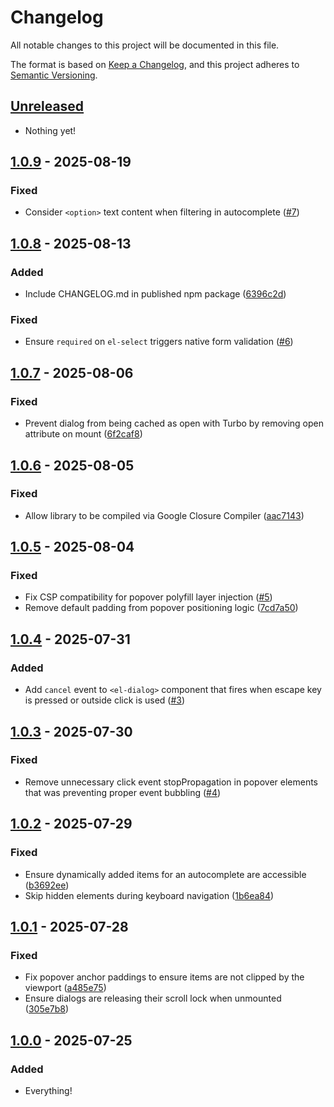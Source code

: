 # Changelog

All notable changes to this project will be documented in this file.

The format is based on [Keep a Changelog](https://keepachangelog.com/en/1.0.0/),
and this project adheres to [Semantic Versioning](https://semver.org/spec/v2.0.0.html).

## [Unreleased]

- Nothing yet!

## [1.0.9] - 2025-08-19

### Fixed

- Consider `<option>` text content when filtering in autocomplete ([#7](https://github.com/tailwindlabs/elements/pull/7))

## [1.0.8] - 2025-08-13

### Added

- Include CHANGELOG.md in published npm package ([6396c2d](https://github.com/tailwindlabs/elements/commit/6396c2d))

### Fixed

- Ensure `required` on `el-select` triggers native form validation ([#6](https://github.com/tailwindlabs/elements/pull/6))

## [1.0.7] - 2025-08-06

### Fixed

- Prevent dialog from being cached as open with Turbo by removing open attribute on mount ([6f2caf8](https://github.com/tailwindlabs/elements/commit/6f2caf8))

## [1.0.6] - 2025-08-05

### Fixed

- Allow library to be compiled via Google Closure Compiler ([aac7143](https://github.com/tailwindlabs/elements/commit/aac714383f983b66ea37198c7a35d1d1b3270075))

## [1.0.5] - 2025-08-04

### Fixed

- Fix CSP compatibility for popover polyfill layer injection ([#5](https://github.com/tailwindlabs/elements/pull/5))
- Remove default padding from popover positioning logic ([7cd7a50](https://github.com/tailwindlabs/elements/commit/7cd7a50))

## [1.0.4] - 2025-07-31

### Added

- Add `cancel` event to `<el-dialog>` component that fires when escape key is pressed or outside click is used ([#3](https://github.com/tailwindlabs/elements/pull/3))

## [1.0.3] - 2025-07-30

### Fixed

- Remove unnecessary click event stopPropagation in popover elements that was preventing proper event bubbling ([#4](https://github.com/tailwindlabs/elements/pull/4))

## [1.0.2] - 2025-07-29

### Fixed

- Ensure dynamically added items for an autocomplete are accessible ([b3692ee](https://github.com/tailwindlabs/elements/commit/b3692ee378480ced23d900f6afbab403ab2a5e98))
- Skip hidden elements during keyboard navigation ([1b6ea84](https://github.com/tailwindlabs/elements/commit/1b6ea841434240a67bf4f4684858bc180a8446d1))

## [1.0.1] - 2025-07-28

### Fixed

- Fix popover anchor paddings to ensure items are not clipped by the viewport ([a485e75](https://github.com/tailwindlabs/elements/commit/a485e7589ec47c12d7b84c7195118812504fbc0d))
- Ensure dialogs are releasing their scroll lock when unmounted ([305e7b8](https://github.com/tailwindlabs/elements/commit/305e7b8ea93960449b6b604ec6a69b35c14a491d))

## [1.0.0] - 2025-07-25

### Added

- Everything!

[unreleased]: https://github.com/tailwindlabs/elements/compare/v1.0.9...HEAD
[1.0.9]: https://github.com/tailwindlabs/elements/compare/v1.0.8...v1.0.9
[1.0.8]: https://github.com/tailwindlabs/elements/compare/v1.0.7...v1.0.8
[1.0.7]: https://github.com/tailwindlabs/elements/compare/v1.0.6...v1.0.7
[1.0.6]: https://github.com/tailwindlabs/elements/compare/v1.0.5...v1.0.6
[1.0.5]: https://github.com/tailwindlabs/elements/compare/v1.0.4...v1.0.5
[1.0.4]: https://github.com/tailwindlabs/elements/compare/v1.0.3...v1.0.4
[1.0.3]: https://github.com/tailwindlabs/elements/compare/v1.0.2...v1.0.3
[1.0.2]: https://github.com/tailwindlabs/elements/compare/v1.0.1...v1.0.2
[1.0.1]: https://github.com/tailwindlabs/elements/compare/v1.0.0...v1.0.1
[1.0.0]: https://github.com/tailwindlabs/elements/releases/tag/v1.0.0
